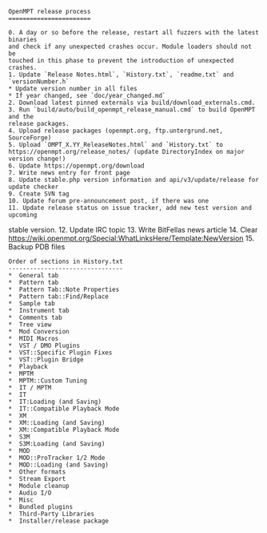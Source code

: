 	OpenMPT release process
	=======================
	
	0. A day or so before the release, restart all fuzzers with the latest binaries
    and check if any unexpected crashes occur. Module loaders should not be
    touched in this phase to prevent the introduction of unexpected crashes.
	1. Update `Release Notes.html`, `History.txt`, `readme.txt` and
    `versionNumber.h`
    * Update version number in all files
    * If year changed, see `doc/year_changed.md`
	2. Download latest pinned externals via build/download_externals.cmd.
	3. Run `build/auto/build_openmpt_release_manual.cmd` to build OpenMPT and the
    release packages.
	4. Upload release packages (openmpt.org, ftp.untergrund.net, SourceForge)
	5. Upload `OMPT_X.YY_ReleaseNotes.html` and `History.txt` to
    https://openmpt.org/release_notes/ (update DirectoryIndex on major version change!)
	6. Update https://openmpt.org/download
	7. Write news entry for front page
	8. Update stable.php version information and api/v3/update/release for update checker
	9. Create SVN tag
	10. Update forum pre-announcement post, if there was one
	11. Update release status on issue tracker, add new test version and upcoming
stable version.
	12. Update IRC topic
	13. Write BitFellas news article
	14. Clear https://wiki.openmpt.org/Special:WhatLinksHere/Template:NewVersion
	15. Backup PDB files
	
	Order of sections in History.txt
	--------------------------------
    *  General tab
    *  Pattern tab
    *  Pattern Tab::Note Properties
    *  Pattern tab::Find/Replace
    *  Sample tab
    *  Instrument tab
    *  Comments tab
    *  Tree view
    *  Mod Conversion
    *  MIDI Macros
    *  VST / DMO Plugins
    *  VST::Specific Plugin Fixes
    *  VST::Plugin Bridge
    *  Playback
    *  MPTM
    *  MPTM::Custom Tuning
    *  IT / MPTM
    *  IT
    *  IT:Loading (and Saving)
    *  IT::Compatible Playback Mode
    *  XM
    *  XM::Loading (and Saving)
    *  XM::Compatible Playback Mode
    *  S3M
    *  S3M:Loading (and Saving)
    *  MOD
    *  MOD::ProTracker 1/2 Mode
    *  MOD::Loading (and Saving)
    *  Other formats
    *  Stream Export
    *  Module cleanup
    *  Audio I/O
    *  Misc
    *  Bundled plugins
    *  Third-Party Libraries
    *  Installer/release package
	
	